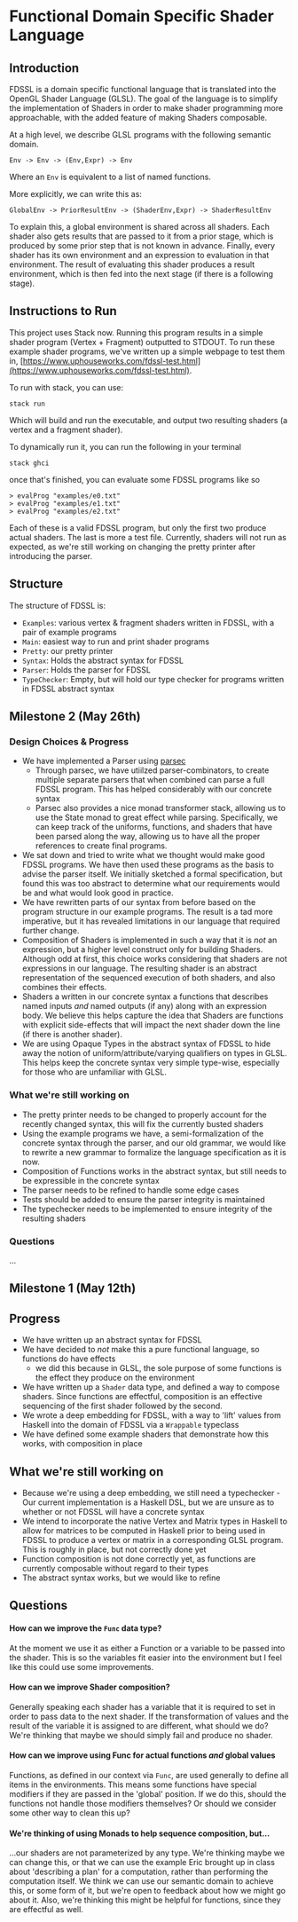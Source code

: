 # Functional Domain Specific Shader Language

## Introduction

FDSSL is a domain specific functional language that is translated into the OpenGL Shader Language (GLSL).
The goal of the language is to simplify the implementation of Shaders in order to make
shader programming more approachable, with the added feature of making Shaders composable.

At a high level, we describe GLSL programs with the following semantic domain.
```
Env -> Env -> (Env,Expr) -> Env
```

Where an `Env` is equivalent to a list of named functions.

More explicitly, we can write this as:
```
GlobalEnv -> PriorResultEnv -> (ShaderEnv,Expr) -> ShaderResultEnv
```
To explain this, a global environment is shared across all shaders. Each shader also gets results that are passed to it from a prior stage, which is produced by some prior step that is not known in advance. Finally, every shader has its own environment and an expression to evaluation in that environment. The result of evaluating this shader produces a result environment, which is then fed into the next stage (if there is a following stage).

## Instructions to Run

This project uses Stack now. Running this program results in a simple shader program
(Vertex + Fragment) outputted to STDOUT. To run these example shader programs, we've written up a simple webpage to test them in, [https://www.uphouseworks.com/fdssl-test.html](https://www.uphouseworks.com/fdssl-test.html).

To run with stack, you can use:
```
stack run
```
Which will build and run the executable, and output two resulting shaders (a vertex and a fragment shader).

To dynamically run it, you can run the following in your terminal
```
stack ghci
```
once that's finished, you can evaluate some FDSSL programs like so
```
> evalProg "examples/e0.txt"
> evalProg "examples/e1.txt"
> evalProg "examples/e2.txt"
```
Each of these is a valid FDSSL program, but only the first two produce actual shaders. The last is more a test file. Currently, shaders will not run as expected, as we're still working on changing the pretty printer after introducing the parser.

## Structure

The structure of FDSSL is:
- `Examples`: various vertex & fragment shaders written in FDSSL, with a pair of example programs
- `Main`: easiest way to run and print shader programs
- `Pretty`: our pretty printer
- `Syntax`: Holds the abstract syntax for FDSSL
- `Parser`: Holds the parser for FDSSL
- `TypeChecker`: Empty, but will hold our type checker for programs written in FDSSL abstract syntax

## Milestone 2 (May 26th)

### Design Choices & Progress

- We have implemented a Parser using [parsec](https://hackage.haskell.org/package/parsec-3.1.14.0)
    - Through parsec, we have utiilzed parser-combinators, to create multiple separate parsers that when combined can parse a full FDSSL program. This has helped considerably with our concrete syntax
    - Parsec also provides a nice monad transformer stack, allowing us to use the State monad to great effect while parsing. Specifically, we can keep track of the uniforms, functions, and shaders that have been parsed along the way, allowing us to have all the proper references to create final programs.
- We sat down and tried to write what we thought would make good FDSSL programs. We have then used these programs as the basis to advise the parser itself. We initially sketched a formal specification, but found this was too abstract to determine what our requirements would be and what would look good in practice.
- We have rewritten parts of our syntax from before based on the program structure in our example programs. The result is a tad more imperative, but it has revealed limitations in our language that required further change.
- Composition of Shaders is implemented in such a way that it is *not* an expression, but a higher level construct only for building Shaders. Although odd at first, this choice works considering that shaders are not expressions in our language. The resulting shader is an abstract representation of the sequenced execution of both shaders, and also combines their effects.
- Shaders a written in our concrete syntax a functions that describes named inputs *and* named outputs (if any) along with an expression body. We believe this helps capture the idea that Shaders are functions with explicit side-effects that will impact the next shader down the line (if there is another shader).
- We are using Opaque Types in the abstract syntax of FDSSL to hide away the notion of uniform/attribute/varying qualifiers on types in GLSL. This helps keep the concrete syntax very simple type-wise, especially for those who are unfamiliar with GLSL. 

### What we're still working on

- The pretty printer needs to be changed to properly account for the recently changed syntax, this will fix the currently busted shaders
- Using the example programs we have, a semi-formalization of the concrete syntax through the parser, and our old grammar, we would like to rewrite a new grammar to formalize the language specification as it is now.
- Composition of Functions works in the abstract syntax, but still needs to be expressible in the concrete syntax
- The parser needs to be refined to handle some edge cases
- Tests should be added to ensure the parser integrity is maintained
- The typechecker needs to be implemented to ensure integrity of the resulting shaders

### Questions

...

## Milestone 1 (May 12th)

## Progress

- We have written up an abstract syntax for FDSSL
- We have decided to *not* make this a pure functional language, so functions do have effects
  - we did this because in GLSL, the sole purpose of some functions is the effect they produce on the environment
- We have written up a `Shader` data type, and defined a way to compose shaders. Since functions are effectful, composition is an effective sequencing of the first shader followed by the second.
- We wrote a deep embedding for FDSSL, with a way to 'lift' values from Haskell into the domain of FDSSL via a `Wrappable` typeclass
- We have defined some example shaders that demonstrate how this works, with composition in place

## What we're still working on

- Because we're using a deep embedding, we still need a typechecker
-Our current implementation is a Haskell DSL, but we are unsure as to whether or not
FDSSL will have a concrete syntax
- We intend to incorporate the native Vertex and Matrix types in Haskell to allow for matrices to be computed in Haskell prior to being used in FDSSL to produce a vertex or matrix in a corresponding GLSL program. This is roughly in place, but not correctly done yet
- Function composition is not done correctly yet, as functions are currently composable without regard to their types
- The abstract syntax works, but we would like to refine

## Questions

#### How can we improve the `Func` data type?
At the moment we use it as either a Function or a
variable to be passed into the shader. This is so the variables fit easier into the environment
but I feel like this could use some improvements.

#### How can we improve Shader composition?
Generally speaking each shader has a variable that
it is required to set in order to pass data to the next shader. If the transformation of
values and the result of the variable it is assigned to are  different, what should
we do? We're thinking that maybe we should simply fail and produce no shader.

#### How can we improve using Func for actual functions *and* global values
Functions, as defined in our context via `Func`, are used generally to define all items in the environments. This means some functions have special modifiers if they are passed in the 'global' position. If we do this, should the functions not handle those modifiers themselves? Or should we consider some other way to clean this up?

#### We're thinking of using Monads to help sequence composition, but...
...our shaders are not parameterized by any type. We're thinking maybe we can change this, or that we can use the example Eric brought up in class about 'describing a plan' for a computation, rather than performing the computation itself. We think we can use our semantic domain to achieve this, or some form of it, but we're open to feedback about how we might go about it. Also, we're thinking this might be helpful for functions, since they are effectful as well.
